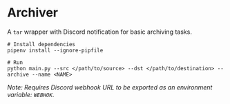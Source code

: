 # Archiver
A `tar` wrapper with Discord notification for basic archiving tasks.

```
# Install dependencies
pipenv install --ignore-pipfile

# Run
python main.py --src </path/to/source> --dst </path/to/destination> --archive --name <NAME>
```

*Note: Requires Discord webhook URL to be exported as an environment variable: `WEBHOK`*.

